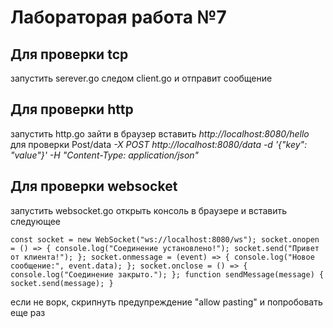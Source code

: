 # Лабораторая работа №7

## Для проверки tcp 
запустить serever.go следом client.go и отправит сообщение

## Для проверки http
запустить http.go зайти в браузер вставить _http://localhost:8080/hello_
для проверки Post/data
_-X POST http://localhost:8080/data -d '{"key": "value"}' -H "Content-Type: application/json"_


## Для проверки websocket
запустить websocket.go открыть консоль в браузере и вставить следующее 

`const socket = new WebSocket("ws://localhost:8080/ws");
socket.onopen = () => {
    console.log("Соединение установлено!");
    socket.send("Привет от клиента!");
};
socket.onmessage = (event) => {
    console.log("Новое сообщение:", event.data);
};
socket.onclose = () => {
    console.log("Соединение закрыто.");
};
function sendMessage(message) {
    socket.send(message);
}`

если не ворк, скрипнуть предупреждение "allow pasting" и попробовать еще раз 
